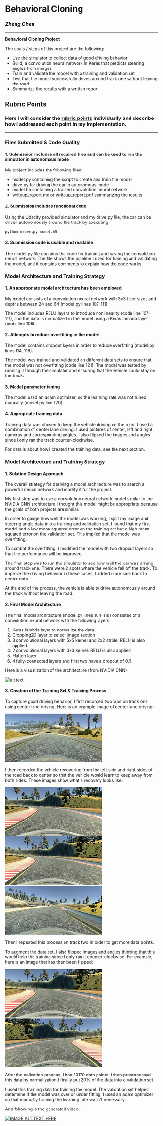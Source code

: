 # **Behavioral Cloning** 

### ***Zheng Chen***

---

**Behavioral Cloning Project**

The goals / steps of this project are the following:
* Use the simulator to collect data of good driving behavior
* Build, a convolution neural network in Keras that predicts steering angles from images
* Train and validate the model with a training and validation set
* Test that the model successfully drives around track one without leaving the road
* Summarize the results with a written report


[//]: # "Image References"

[image1]: https://devblogs.nvidia.com/parallelforall/wp-content/uploads/2016/08/cnn-architecture-624x890.png "Model Visualization"
[image2]: ./examples/center_2018_10_03_00_02_17_230.jpg "center lane driving example"
[image3]: ./examples/center_2018_10_03_00_03_45_497.jpg "Recovery Image"
[image4]: ./examples/center_2018_10_03_00_03_46_327.jpg "Recovery Image"
[image5]: ./examples/center_2018_10_03_00_03_31_000.jpg "Recovery Image"
[image6]: ./examples/center_2018_10_03_00_03_46_327.jpg "Normal Image"
[image7]: ./examples/center_2018_10_03_00_03_46_327_flipped.jpg "Flipped Image"

## Rubric Points
### Here I will consider the [rubric points](https://review.udacity.com/#!/rubrics/432/view) individually and describe how I addressed each point in my implementation.  

---
### Files Submitted & Code Quality

#### 1. Submission includes all required files and can be used to run the simulator in autonomous mode

My project includes the following files:
* model.py containing the script to create and train the model
* drive.py for driving the car in autonomous mode
* model.h5 containing a trained convolution neural network 
* writeup_report.md or writeup_report.pdf summarizing the results

#### 2. Submission includes functional code
Using the Udacity provided simulator and my drive.py file, the car can be driven autonomously around the track by executing 
```sh
python drive.py model.h5
```

#### 3. Submission code is usable and readable

The model.py file contains the code for training and saving the convolution neural network. The file shows the pipeline I used for training and validating the model, and it contains comments to explain how the code works.

### Model Architecture and Training Strategy

#### 1. An appropriate model architecture has been employed

My model consists of a convolution neural network with 3x3 filter sizes and depths between 24 and 64 (model.py lines 107-111) 

The model includes RELU layers to introduce nonlinearity (code line 107-111), and the data is normalized in the model using a Keras lambda layer (code line 105). 

#### 2. Attempts to reduce overfitting in the model

The model contains dropout layers in order to reduce overfitting (model.py lines 114, 116). 

The model was trained and validated on different data sets to ensure that the model was not overfitting (code line 121). The model was tested by running it through the simulator and ensuring that the vehicle could stay on the track.

#### 3. Model parameter tuning

The model used an adam optimizer, so the learning rate was not tuned manually (model.py line 120).

#### 4. Appropriate training data

Training data was chosen to keep the vehicle driving on the road. I used a combination of center lane driving. I used pictures of center, left and right cameras and corresponding angles. I also flipped the images and angles since I only ran the track counter-clockwise.

For details about how I created the training data, see the next section. 

### Model Architecture and Training Strategy

#### 1. Solution Design Approach

The overall strategy for deriving a model architecture was to search a powerful neural network and modify it for the project.

My first step was to use a convolution neural network model similar to the NVIDIA CNN architecture I thought this model might be appropriate because the goals of both projects are similar.

In order to gauge how well the model was working, I split my image and steering angle data into a training and validation set. I found that my first model had a low mean squared error on the training set but a high mean squared error on the validation set. This implied that the model was overfitting. 

To combat the overfitting, I modified the model with two dropout layers so that the performance will be improved.

The final step was to run the simulator to see how well the car was driving around track one. There were 2 spots where the vehicle fell off the track. To improve the driving behavior in these cases, I added more side back to center data.

At the end of the process, the vehicle is able to drive autonomously around the track without leaving the road.

#### 2. Final Model Architecture

The final model architecture (model.py lines 104-118) consisted of a convolution neural network with the following layers:

1. Keras lambda layer to normalize the data
2. Cropping2D layer to select image section
3. 3 convolutional layers with 5x5 kernel and 2x2 stride. RELU is also applied
4. 2 convolutional layers with 3x3 kernel. RELU is also applied
5. Flatten layer
6. 4 fully-connected layers and first two have a dropout of 0.5

Here is a visualization of the architecture (from NVIDIA CNN)

![alt text][image1]

#### 3. Creation of the Training Set & Training Process

To capture good driving behavior, I first recorded two laps on track one using center lane driving. Here is an example image of center lane driving:

![alt text][image2]

I then recorded the vehicle recovering from the left side and right sides of the road back to center so that the vehicle would learn to keep away from both sides. These images show what a recovery looks like:

![alt text][image3]
![alt text][image4]
![alt text][image5]

Then I repeated this process on track two in order to get more data points.

To augment the data set, I also flipped images and angles thinking that this would help the training since I only ran it counter-clockwise. For example, here is an image that has then been flipped:

![alt text][image6]
![alt text][image7]

After the collection process, I had 10170 data points. I then preprocessed this data by normalization.I finally put 20% of the data into a validation set. 

I used this training data for training the model. The validation set helped determine if the model was over or under fitting. I used an adam optimizer so that manually training the learning rate wasn't necessary.

And following is the generated video:

[![IMAGE ALT TEXT HERE](http://img.youtube.com/vi/TNRbon5s5NI/0.jpg)](http://www.youtube.com/watch?v=TNRbon5s5NI)